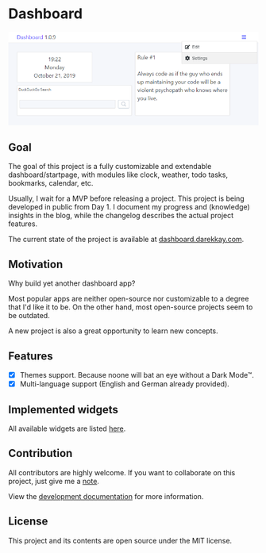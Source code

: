# Dashboard

![](./assets/img/1.0.10.png)

## Goal

The goal of this project is a fully customizable and extendable dashboard/startpage, with modules like clock, weather, todo tasks, bookmarks, calendar, etc.

Usually, I wait for a MVP before releasing a project. This project is being developed in public from Day 1. I document my progress and (knowledge) insights in the blog, while the changelog describes the actual project features.

The current state of the project is available at [dashboard.darekkay.com](https://dashboard.darekkay.com).

## Motivation

Why build yet another dashboard app?

Most popular apps are neither open-source nor customizable to a degree that I'd like it to be. On the other hand, most open-source projects seem to be outdated.

A new project is also a great opportunity to learn new concepts.

## Features

- [x] Themes support. Because noone will bat an eye without a Dark Mode™.
- [x] Multi-language support (English and German already provided).

## Implemented widgets

All available widgets are listed [here](widgets/README.md).

## Contribution

All contributors are highly welcome. If you want to collaborate on this project, just give me a [note](mailto:hello@darekkay.com).

View the [development documentation](development/README.md) for more information.

## License

This project and its contents are open source under the MIT license.
